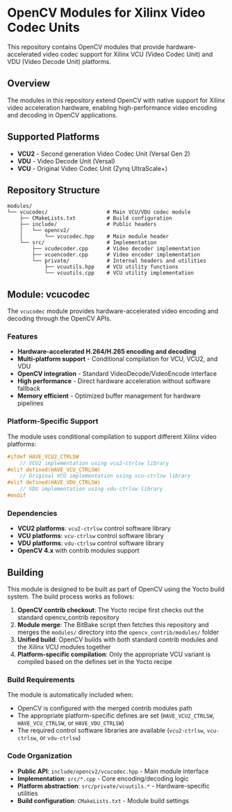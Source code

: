 # OpenCV Modules for Xilinx Video Codec Units

This repository contains OpenCV modules that provide hardware-accelerated video codec support for Xilinx VCU (Video Codec Unit) and VDU (Video Decode Unit) platforms.

## Overview

The modules in this repository extend OpenCV with native support for Xilinx video acceleration hardware, enabling high-performance video encoding and decoding in OpenCV applications.

## Supported Platforms

- **VCU2** - Second generation Video Codec Unit (Versal Gen 2)
- **VDU** - Video Decode Unit (Versal)
- **VCU** - Original Video Codec Unit (Zynq UltraScale+)

## Repository Structure

```
modules/
└── vcucodec/                   # Main VCU/VDU codec module
    ├── CMakeLists.txt          # Build configuration
    ├── include/                # Public headers
    │   └── opencv2/
    │       └── vcucodec.hpp    # Main module header
    └── src/                    # Implementation
        ├── vcudecoder.cpp      # Video decoder implementation
        ├── vcuencoder.cpp      # Video encoder implementation
        └── private/            # Internal headers and utilities
            ├── vcuutils.hpp    # VCU utility functions
            └── vcuutils.cpp    # VCU utility implementation
```

## Module: vcucodec

The `vcucodec` module provides hardware-accelerated video encoding and decoding through the OpenCV APIs.

### Features

- **Hardware-accelerated H.264/H.265 encoding and decoding**
- **Multi-platform support** - Conditional compilation for VCU, VCU2, and VDU
- **OpenCV integration** - Standard VideoDecode/VideoEncode interface
- **High performance** - Direct hardware acceleration without software fallback
- **Memory efficient** - Optimized buffer management for hardware pipelines

### Platform-Specific Support

The module uses conditional compilation to support different Xilinx video platforms:

```cpp
#ifdef HAVE_VCU2_CTRLSW
    // VCU2 implementation using vcu2-ctrlsw library
#elif defined(HAVE_VCU_CTRLSW)
    // Original VCU implementation using vcu-ctrlsw library
#elif defined(HAVE_VDU_CTRLSW)
    // VDU implementation using vdu-ctrlsw library
#endif
```

### Dependencies

- **VCU2 platforms**: `vcu2-ctrlsw` control software library
- **VCU platforms**: `vcu-ctrlsw` control software library
- **VDU platforms**: `vdu-ctrlsw` control software library
- **OpenCV 4.x** with contrib modules support

## Building

This module is designed to be built as part of OpenCV using the Yocto build system. The build process works as follows:

1. **OpenCV contrib checkout**: The Yocto recipe first checks out the standard opencv_contrib repository
2. **Module merge**: The BitBake script then fetches this repository and merges the `modules/` directory into the `opencv_contrib/modules/` folder
3. **Unified build**: OpenCV builds with both standard contrib modules and the Xilinx VCU modules together
4. **Platform-specific compilation**: Only the appropriate VCU variant is compiled based on the defines set in the Yocto recipe

### Build Requirements

The module is automatically included when:
- OpenCV is configured with the merged contrib modules path
- The appropriate platform-specific defines are set (`HAVE_VCU2_CTRLSW`, `HAVE_VCU_CTRLSW`, or `HAVE_VDU_CTRLSW`)
- The required control software libraries are available (`vcu2-ctrlsw`, `vcu-ctrlsw`, or `vdu-ctrlsw`)


### Code Organization

- **Public API**: `include/opencv2/vcucodec.hpp` - Main module interface
- **Implementation**: `src/*.cpp` - Core encoding/decoding logic
- **Platform abstraction**: `src/private/vcuutils.*` - Hardware-specific utilities
- **Build configuration**: `CMakeLists.txt` - Module build settings
